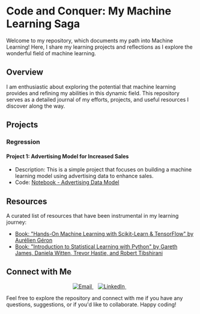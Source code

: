 # Code and Conquer: My Machine Learning Saga

Welcome to my repository, which documents my path into Machine Learning! Here, I share my learning projects and reflections as I explore the wonderful field of machine learning.

## Overview

I am enthusiastic about exploring the potential that machine learning provides and refining my abilities in this dynamic field. This repository serves as a detailed journal of my efforts, projects, and useful resources I discover along the way.

## Projects

### Regression

#### Project 1: Advertising Model for Increased Sales

- Description: This is a simple project that focuses on building a machine learning model using advertising data to enhance sales.
- Code: [Notebook - Advertising Data Model](/projects/p1/advertising.ipynb)

## Resources

A curated list of resources that have been instrumental in my learning journey:

- [Book: "Hands-On Machine Learning with Scikit-Learn & TensorFlow" by Aurélien Géron](https://www.oreilly.com/library/view/hands-on-machine-learning/9781492032632/)
- [Book: "Introduction to Statistical Learning with Python" by Gareth James, Daniela Witten, Trevor Hastie, and Robert Tibshirani](https://www.statlearning.com/)

## Connect with Me

<p align="center">
  <a href="mailto:iyke.zusi@gmail.com">
    <img src="https://img.shields.io/badge/Email-%23D14836.svg?&style=for-the-badge&logo=gmail&logoColor=white" alt="Email">
  </a>&nbsp;&nbsp;
  <a href="https://www.linkedin.com/in/iomozusi/">
    <img src="https://img.shields.io/badge/LinkedIn-%230077B5.svg?&style=for-the-badge&logo=linkedin&logoColor=white" alt="LinkedIn">
  </a>&nbsp;&nbsp;
</p>

Feel free to explore the repository and connect with me if you have any questions, suggestions, or if you'd like to collaborate. Happy coding!
